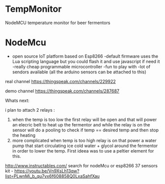 # TempMonitor
NodeMCU temperature monitor for beer fermentors

# NodeMcu 
- open source IoT platform based on Esp8266 
-default firmware uses the Lua scripting language but you could flash it and use javascript if need it 
-really cheap programmable microcontroller
-fun to play with
-lot of sendors available (all the arduino sensors can be attached to this)

real channel
https://thingspeak.com/channels/229922


demo channel
https://thingspeak.com/channels/287687


Whats next:


i plan to attach 2 relays :
1. when the temp is too low the first relay will be open and that will power an elecric belt to heat up the fermentor and while the relay is on the sensor will do a pooling to check if temp == desired temp and then stop the heating
2. more complicated when temp is too high relay is on that power a water pump that start circulating ice cold water + glycol around the fermentor in order to lower the temp. First ideea was to use a peltier element for this.




http://www.instructables.com/ search for nodeMcu or esp8266
37 sensors kit - https://youtu.be/Vn9XsLh13qw?list=PLwnMi_b_qu7vx6f608858Q0LxaSahfXau
